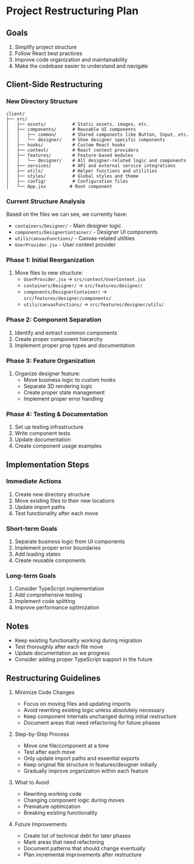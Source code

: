 # Project Restructuring Plan

## Goals
1. Simplify project structure
2. Follow React best practices
3. Improve code organization and maintainability
4. Make the codebase easier to understand and navigate

## Client-Side Restructuring

### New Directory Structure

    client/
    ├── src/
    │   ├── assets/          # Static assets, images, etc.
    │   ├── components/      # Reusable UI components
    │   │   ├── common/      # Shared components like Button, Input, etc.
    │   │   └── designer/    # Shoe designer specific components
    │   ├── hooks/           # Custom React hooks
    │   ├── context/         # React context providers
    │   ├── features/        # Feature-based modules
    │   │   └── designer/    # All designer-related logic and components
    │   ├── services/        # API and external service integrations
    │   ├── utils/           # Helper functions and utilities
    │   ├── styles/          # Global styles and theme
    │   ├── config/          # Configuration files
    │   └── App.jsx         # Root component

### Current Structure Analysis
Based on the files we can see, we currently have:
- `containers/Designer/` - Main designer logic
- `components/DesignerContainer/` - Designer UI components
- `utils/canvasFunctions/` - Canvas-related utilities
- `UserProvider.jsx` - User context provider

### Phase 1: Initial Reorganization
1. Move files to new structure:
   - `UserProvider.jsx` → `src/context/UserContext.jsx`
   - `containers/Designer/` → `src/features/designer/`
   - `components/DesignerContainer/` → `src/features/designer/components/`
   - `utils/canvasFunctions/` → `src/features/designer/utils/`

### Phase 2: Component Separation
1. Identify and extract common components
2. Create proper component hierarchy
3. Implement proper prop types and documentation

### Phase 3: Feature Organization
1. Organize designer feature:
   - Move business logic to custom hooks
   - Separate 3D rendering logic
   - Create proper state management
   - Implement proper error handling

### Phase 4: Testing & Documentation
1. Set up testing infrastructure
2. Write component tests
3. Update documentation
4. Create component usage examples

## Implementation Steps

### Immediate Actions
1. Create new directory structure
2. Move existing files to their new locations
3. Update import paths
4. Test functionality after each move

### Short-term Goals
1. Separate business logic from UI components
2. Implement proper error boundaries
3. Add loading states
4. Create reusable components

### Long-term Goals
1. Consider TypeScript implementation
2. Add comprehensive testing
3. Implement code splitting
4. Improve performance optimization

## Notes
- Keep existing functionality working during migration
- Test thoroughly after each file move
- Update documentation as we progress
- Consider adding proper TypeScript support in the future 

## Restructuring Guidelines
1. Minimize Code Changes
   - Focus on moving files and updating imports
   - Avoid rewriting existing logic unless absolutely necessary
   - Keep component internals unchanged during initial restructure
   - Document areas that need refactoring for future phases
   
2. Step-by-Step Process
   - Move one file/component at a time
   - Test after each move
   - Only update import paths and essential exports
   - Keep original file structure in features/designer initially
   - Gradually improve organization within each feature

3. What to Avoid
   - Rewriting working code
   - Changing component logic during moves
   - Premature optimization
   - Breaking existing functionality

4. Future Improvements
   - Create list of technical debt for later phases
   - Mark areas that need refactoring
   - Document patterns that should change eventually
   - Plan incremental improvements after restructure 